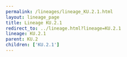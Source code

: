 ```yaml
---
permalink: /lineages/lineage_KU.2.1.html
layout: lineage_page
title: Lineage KU.2.1
redirect_to: ../lineage.html?lineage=KU.2.1
lineage: KU.2.1
parent: KU.2
children: ['KU.2.1']
---
```

